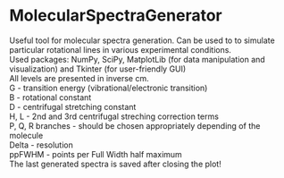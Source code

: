 # MolecularSpectraGenerator
Useful tool for molecular spectra generation. Can be used to to simulate particular rotational lines in various experimental conditions. </br>
Used packages: NumPy, SciPy, MatplotLib (for data manipulation and visualization) and Tkinter (for user-friendly GUI)</br>
All levels are presented in inverse cm. </br>
G - transition energy (vibrational/electronic transition)</br>
B - rotational constant</br>
D - centrifugal stretching constant</br>
H, L - 2nd and 3rd centrifugal streching correction terms</br>
P, Q, R  branches - should be chosen appropriately depending of the molecule</br>
Delta - resolution</br>
ppFWHM - points per Full Width half maximum</br>
The last generated spectra is saved after closing the plot!


